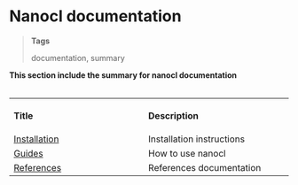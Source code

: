 <h1 id="nxtmdoc-meta-title">Nanocl documentation</h1>

<blockquote class="tags">
 <strong>Tags</strong>
 <p id="nxtmdoc-meta-keywords">
  documentation, summary
 </p>
</blockquote>

<strong id="nxtmdoc-meta-description">
This section include the summary for nanocl documentation
</strong>

</br>
</br>
<table>
  <tr>
    <th align="left">
      <img width="506" height="1">
      <p>Title</p>
    </th>
    <th align="left">
      <img width="506" height="1">
      <p>Description</p>
    </th>
  </tr>
  <tr>
    <td>
      <a href="./installation/">Installation</a>
    </td>
    <td>
      Installation instructions
    </td>
  </tr>
    <tr>
    <td>
      <a href="./guides/">Guides</a>
    </td>
    <td>
      How to use nanocl
    </td>
  </tr>
  <tr>
    <td>
      <a href="./references/">References</a>
    </td>
    <td>
      References documentation
    </td>
  </tr>
</table>
